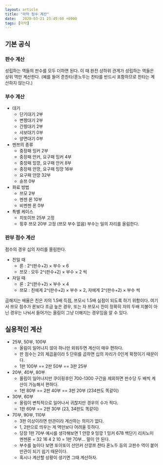 ```yaml
---
layout: article
title: "마작 점수 계산"
date:   2020-03-21 23:45:00 +0900
tags: [마작]
---
```


## 기본 공식
### 판수 계산
성립하는 역들의 판수를 모두 더하면 된다. 이 때 완전 상하위 관계가 성립하는 역들은 상위 역만 계산한다. (예를 들어 준찬타/혼노두는 찬타를 반드시 포함하므로 찬타는 계산하지 않는다.)

### 부수 계산
 + 대기
   - 단기대기 2부
   - 변짱대기 2부
   - 간짱대기 2부
   - 샤보대기 0부
   - 양면대기 0부
 + 멘쯔의 종류
   - 중장패 밍커 2부
   - 중장패 안커, 요구패 밍커 4부
   - 중장패 밍깡, 요구패 안커 8부
   - 중장패 안깡, 요구패 밍깡 16부
   - 요구패 안깡 32부
   - 슌쯔 0부
 + 화료 방법
   - 쯔모 2부
   - 멘젠 론 10부
   - 비멘젠 론 0부
 + 특별 케이스
   - 치또이쯔 25부 고정
   - 핑후 쯔모 20부 고정 (쯔모 부수 없음)
부수는 일의 자리를 올림한다.

### 판부 점수 계산
점수의 경우 십의 자리를 올림한다.
 + 친일 때
   - 론 : 2^(판수+2) × 부수 × 6
   - 쯔모 : 모두 2^(판수+2) × 부수 × 2 씩
 + 자일 때
   - 론 : 2^(판수+2) × 부수 × 4
   - 쯔모 : 친에게 2^(판수+2) × 부수 × 2, 자에게 2^(판수+2) × 부수 씩

곱해지는 배율은 친은 자의 1.5배 득점, 쯔모시 1.5배 실점이 되도록 하기 위함이다.
여기서 쯔모 점수가 론보다 조금 높은 경우, 또는 자 쯔모시 친이 정확히 자의 두배 지불이 아닌 경우는 나눠서 들어가는 올림이 그냥 더해지는 경우임을 알 수 있다.

## 실용적인 계산
 + 25부, 50부, 100부
    - 올림이 일어나지 않아 하나만 외워두면 계산이 매우 편하다.
    - 판 점수는 2의 제곱꼴이라 5 단위를 곱하면 십의 자리가 0인게 확정이기 때문이다.
    - 1판 100부 == 2판 50부 == 3판 25부
 + 20부, 40부, 80부
    - 올림이 일어나지만 쿠이핑후인 700-1300 구간을 제외하면 판수당 두 배씩 계산이 가능해서 편하다.
    - 1판 80부 == 2판 40부 == 3판 20부 (234판도 똑같이)
 + 30부, 60부
    - 올림이 변칙적으로 일어나서 귀찮지만 경우의 수가 적다.
    - 1판 60부 == 2판 30부 (23, 34판도 똑같이)
 + 70부, 90부, 110부
    - 3판 이상이라면 만관이라 계산하는 의미가 없다.
    - 1, 2판으로 띄우는 게 역만보다 어려울 듯하다.
    - 당장 1판 70부 예시를 생각해보면 1 안깡 9 밍깡 1 밍커 678 백단기 리치노미 멘젠론 = 32 16 4 2 10 = 1판 70부... 말이 안 된다.
    - 부수를 높이다 보면 또이또이 산안커 산깡쯔 챤타 혼노두 등의 고판수 역이 붙어 만관이 되기 쉽기 때문이다.
    - 혹시나 계산할 상황이 생기면 그때 계산하자.
